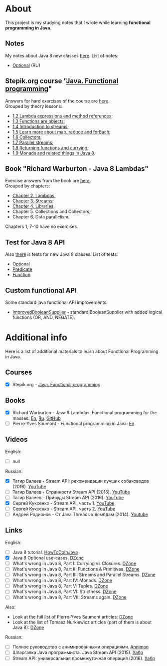 
# About #

This project is my studying notes that I wrote while learning **functional programming in Java**.

## Notes ##

My notes about Java 8 new classes [here][Docs].
List of notes:
- [Optional][Optional] (RU)

[Docs]: /docs
[Optional]: /docs/Optional.md

## Stepik.org course "[Java. Functional programming][Stepik]"

Answers for hard exercises of the course are [here][StepikExercises].  
Grouped by theory lessons:
- [1.2 Lambda expressions and method references][Course-1.2];
- [1.3 Functions are objects][Course-1.3];
- [1.4 Introduction to streams][Course-1.4];
- [1.5 Learn more about map, reduce and forEach][Course-1.5];
- [1.6 Collectors][Course-1.6];
- [1.7 Parallel streams][Course-1.7];
- [1.8 Returning functions and currying][Course-1.8];
- [1.9 Monads and related things in Java 8][Course-1.9].

[StepikExercises]: /src/test/java/dev/boiarshinov/stepik
[Course-1.2]: /src/test/java/dev/boiarshinov/stepik/LambdaExpressionsTest.java
[Course-1.3]: /src/test/java/dev/boiarshinov/stepik/FunctionsAreObjectsTest.java
[Course-1.4]: /src/test/java/dev/boiarshinov/stepik/IntroductionToStreamsTest.java
[Course-1.5]: /src/test/java/dev/boiarshinov/stepik/MapReduceAndForEachTest.java
[Course-1.6]: /src/test/java/dev/boiarshinov/stepik/IntroductionToCollectorsTest.java
[Course-1.7]: /src/test/java/dev/boiarshinov/stepik/ParallelStreamsTest.java
[Course-1.8]: /src/test/java/dev/boiarshinov/stepik/ReturningFunctionsTest.java
[Course-1.9]: /src/test/java/dev/boiarshinov/stepik/MonadsAndRelatedTest.java

## Book "Richard Warburton - Java 8 Lambdas"

Exercise answers from the book are [here][BookExercises].  
Grouped by chapters:
- [Chapter 2. Lambdas][BookChapter2];
- [Chapter 3. Streams][BookChapter3];
- [Chapter 4. Libraries][BookChapter4];
- Chapter 5. Collections and Collectors;
- Chapter 6. Data parallelism.

Chapters 1, 7-10 have no exercises.

[BookExercises]: /src/test/java/dev/boiarshinov/book
[BookChapter2]: /src/test/java/dev/boiarshinov/book/Chapter2Lambdas.java
[BookChapter3]: /src/test/java/dev/boiarshinov/book/Chapter3Streams.java
[BookChapter4]: /src/test/java/dev/boiarshinov/book/Chapter4Libraries.java

## Test for Java 8 API ##

Also [there][TestClasses] is tests for new Java 8 classes.
List of tests:
- [Optional][TestOptional]
- [Predicate][TestPredicate]
- [Function][TestFunction]

[TestClasses]: /src/test/java/dev/boiarshinov/api
[TestOptional]: /src/test/java/dev/boiarshinov/api/util/OptionalTest.java
[TestPredicate]: /src/test/java/dev/boiarshinov/api/util/function/PredicateTest.java
[TestFunction]: /src/test/java/dev/boiarshinov/api/util/function/FunctionTest.java

## Custom functional API ##

Some standard java functional API improvements:
- [ImprovedBooleanSupplier][ImprovedBooleanSupplier] - standard BooleanSupplier with added logical 
functions (OR, AND, NEGATE). 

[ImprovedBooleanSupplier]: /src/test/java/dev/boiarshinov/util/ImprovedBooleanSupplier.java


# Additional info # 

Here is a list of additional materials to learn about Functional Programming in Java.

## Courses ##

- [x] Stepik.org - [Java. Functional programming][Stepik]

[Stepik]: https://stepik.org/course/1595/


## Books ##

- [x] Richard Warburton - Java 8 Lambdas. Functional programming for the masses: [En][Warburton-en], [Ru][Warburton-ru]. [GitHub][Warburton-git]  
- [ ] Pierre-Yves Saumont - Functional programming in Java: [En][Saumont]

[Warburton-en]: https://www.oreilly.com/library/view/java-8-lambdas/9781449370831/
[Warburton-ru]: https://dmkpress.com/catalog/computer/programming/functional/978-5-94074-919-6/
[Warburton-git]: https://github.com/RichardWarburton/java-8-lambdas-exercises
[Saumont]: https://www.manning.com/books/functional-programming-in-java


## Videos ##

English:
- [ ] null

Russian:  
- [x] Тагир Валеев - Stream API: рекомендации лучших собаководов (2016). [YouTube][Tagir-1]
- [ ] Тагир Валеев - Странности Stream API (2016). [YouTube][Tagir-2]
- [ ] Тагир Валеев - Причуды Stream API (2016). [YouTube][Tagir-3]
- [x] Сергей Куксенко - Stream API, часть 1. [YouTube][Kuksenko-1]
- [ ] Сергей Куксенко - Stream API, часть 2. [YouTube][Kuksenko-2]
- [ ] Андрей Родионов - От Java Threads к лямбдам (2014). [Youtube][Rodionov]

[Tagir-1]: https://www.youtube.com/watch?v=vxikpWnnnCU
[Tagir-2]: https://www.youtube.com/watch?v=TPHMyVyktsw&t=8s
[Tagir-3]: https://www.youtube.com/watch?v=1_Zj3gS_a3E 
[Kuksenko-1]: https://www.youtube.com/watch?v=O8oN4KSZEXE
[Kuksenko-2]: https://www.youtube.com/watch?v=i0Jr2l3jrDA
[Rodionov]: https://www.youtube.com/watch?v=W82D9eUn6q8


## Links ##

English:
- [ ] Java 8 tutorial. [HowToDoInJava][HowToDoInJava]
- [x] Java 8 Optional use-cases. [DZone][Optional]
- [ ] What's wrong in Java 8, Part I: Currying vs Closures. [DZone][Wrong-1]
- [ ] What's wrong in Java 8, Part II: Functions & Primitives. [DZone][Wrong-2]
- [ ] What's wrong in Java 8, Part III: Streams and Parallel Streams. [DZone][Wrong-3]
- [ ] What's wrong in Java 8, Part IV: Monads. [DZone][Wrong-4]
- [ ] What's wrong in Java 8, Part V: Tuples. [DZone][Wrong-5]
- [ ] What's wrong in Java 8, Part VI: Strictness. [DZone][Wrong-6]
- [ ] What's wrong in Java 8, Part VII: Streams again. [DZone][Wrong-7]

Also:
* Look at the full list of Pierre-Yves Saumont articles: [DZone][Saumont]
* Look at the list of Tomasz Nurkiewicz articles (part of them is about Java 8): [DZone][Nurkiewicz]

Russian:
- [ ] Полное руководство с анимированными операциями. [Annimon][Animated]
- [ ] Шпаргалка Java программиста. Java Stream API (2015). [Хабр][Habr-Vedenin]
- [ ] Stream API: универсальная промежуточная операция (2016). [Хабр][Habr-Tagir]

[HowToDoInJava]: https://howtodoinjava.com/java-8-tutorial/
[Optional]: https://dzone.com/articles/java-8-optional-use-cases
[Wrong-1]: https://dzone.com/articles/whats-wrong-java-8-currying-vs
[Wrong-2]: https://dzone.com/articles/whats-wrong-java-8-part-ii
[Wrong-3]: https://dzone.com/articles/whats-wrong-java-8-part-iii
[Wrong-4]: https://dzone.com/articles/whats-wrong-java-8-part-iv
[Wrong-5]: https://dzone.com/articles/whats-wrong-java-8-part-v
[Wrong-6]: https://dzone.com/articles/whats-wrong-java-8-part-vi
[Wrong-7]: https://dzone.com/articles/whats-wrong-java-8-part-vii
[Saumont]: https://dzone.com/users/38615/ps24890.html
[Nurkiewicz]: https://dzone.com/users/370400/nurkiewicz.html
[Animated]: https://annimon.com/article/2778
[Habr-1]: https://habr.com/ru/company/luxoft/blog/270383/
[Habr-Tagir]: https://habr.com/ru/post/262139/
[Habr-Vedenin]: https://habr.com/ru/company/luxoft/blog/270383/


